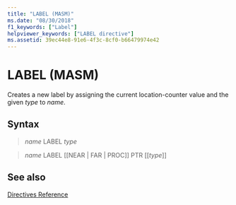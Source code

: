 ```yaml
---
title: "LABEL (MASM)"
ms.date: "08/30/2018"
f1_keywords: ["Label"]
helpviewer_keywords: ["LABEL directive"]
ms.assetid: 39ec44e8-91e6-4f3c-8cf0-b66479974e42
---
```

# LABEL (MASM)

Creates a new label by assigning the current location-counter value and the given *type* to *name*.

## Syntax

> *name* LABEL *type*

> *name* LABEL [[NEAR | FAR | PROC]] PTR [[*type*]]

## See also

[Directives Reference](../../assembler/masm/directives-reference.md)<br/>